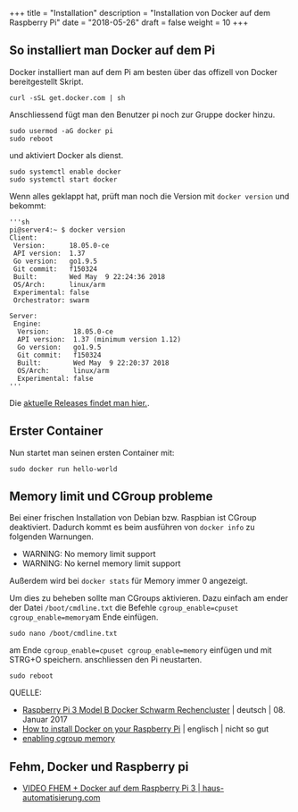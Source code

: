 +++
title = "Installation"
description = "Installation von Docker auf dem Raspberry Pi"
date = "2018-05-26"
draft = false
weight = 10
+++

## So installiert man Docker auf dem Pi

Docker installiert man auf dem Pi am besten über das offizell von Docker bereitgestellt Skript.

    curl -sSL get.docker.com | sh

Anschliessend fügt man den Benutzer pi noch zur Gruppe docker hinzu.

    sudo usermod -aG docker pi
    sudo reboot

und aktiviert Docker als dienst.

    sudo systemctl enable docker
    sudo systemctl start docker

Wenn alles geklappt hat, prüft man noch die Version mit `docker version` und bekommt:

    '''sh
    pi@server4:~ $ docker version
    Client:
     Version:      18.05.0-ce
     API version:  1.37
     Go version:   go1.9.5
     Git commit:   f150324
     Built:        Wed May  9 22:24:36 2018
     OS/Arch:      linux/arm
     Experimental: false
     Orchestrator: swarm

    Server:
     Engine:
      Version:      18.05.0-ce
      API version:  1.37 (minimum version 1.12)
      Go version:   go1.9.5
      Git commit:   f150324
      Built:        Wed May  9 22:20:37 2018
      OS/Arch:      linux/arm
      Experimental: false
    '''

Die [aktuelle Releases findet man hier.](https://github.com/docker/docker-ce/releases).

## Erster Container

Nun startet man seinen ersten Container mit:

    sudo docker run hello-world

## Memory limit und CGroup probleme

Bei einer frischen Installation von Debian bzw. Raspbian ist CGroup deaktiviert. Dadurch kommt es beim ausführen von `docker info` zu folgenden Warnungen.

* WARNING: No memory limit support
* WARNING: No kernel memory limit support

Außerdem wird bei `docker stats` für Memory immer 0 angezeigt.

Um dies zu beheben sollte man CGroups aktivieren. Dazu einfach am ender der Datei `/boot/cmdline.txt` die Befehle `cgroup_enable=cpuset cgroup_enable=memory`am Ende einfügen.

    sudo nano /boot/cmdline.txt

am Ende `cgroup_enable=cpuset cgroup_enable=memory` einfügen und mit STRG+O speichern. anschliessen den Pi neustarten.

    sudo reboot

QUELLE:

* [Raspberry Pi 3 Model B Docker Schwarm Rechencluster](https://42project.net/docker-schwarm-cluster-raspberry-pi-3/) | deutsch | 08. Januar 2017
* [How to install Docker on your Raspberry Pi](https://howchoo.com/g/nmrlzmq1ymn/how-to-install-docker-on-your-raspberry-pi) | englisch |  nicht so gut
* [enabling cgroup memory](https://www.raspberrypi.org/forums/viewtopic.php?t=203128)

## Fehm, Docker und Raspberry pi

* [VIDEO FHEM + Docker auf dem Raspberry Pi 3 | haus-automatisierung.com](https://youtu.be/_5F6kL7pLkg)
